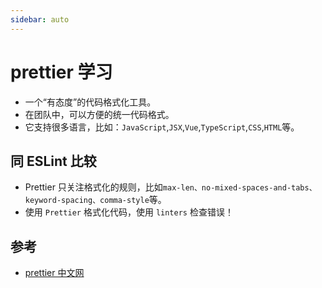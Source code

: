 ```yaml
---
sidebar: auto
---
```

# prettier 学习
* 一个“有态度”的代码格式化工具。
* 在团队中，可以方便的统一代码格式。
* 它支持很多语言，比如：`JavaScript`,`JSX`,`Vue`,`TypeScript`,`CSS`,`HTML`等。

## 同 ESLint 比较
* Prettier 只关注格式化的规则，比如`max-len、no-mixed-spaces-and-tabs、keyword-spacing、comma-style`等。
* 使用 `Prettier` 格式化代码，使用 `linters` 检查错误！


## 参考
* [prettier 中文网](https://www.prettier.cn/)